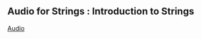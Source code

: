 ## Audio for Strings : Introduction to Strings
[Audio](https://drive.google.com/file/d/1wGd41qvYhMY7VAqzJa7a_Ez-YXXoLAio/view?usp=sharing)
